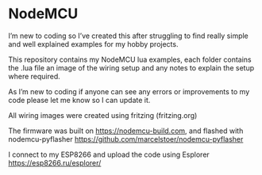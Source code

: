 ﻿# NodeMCU

I’m new to coding so I’ve created this after struggling to find really simple and well explained examples for my hobby projects.

This repository  contains my NodeMCU lua examples, each folder contains the .lua file an image of the wiring setup and any notes to explain the setup where required.

As I’m new to coding if anyone can see any errors or improvements to my code please let me know so I can update it.

All wiring images were created using fritzing (fritzing.org)

The firmware was built on https://nodemcu-build.com, and flashed with nodemcu-pyflasher https://github.com/marcelstoer/nodemcu-pyflasher

I connect to my ESP8266 and upload the code using Esplorer https://esp8266.ru/esplorer/
